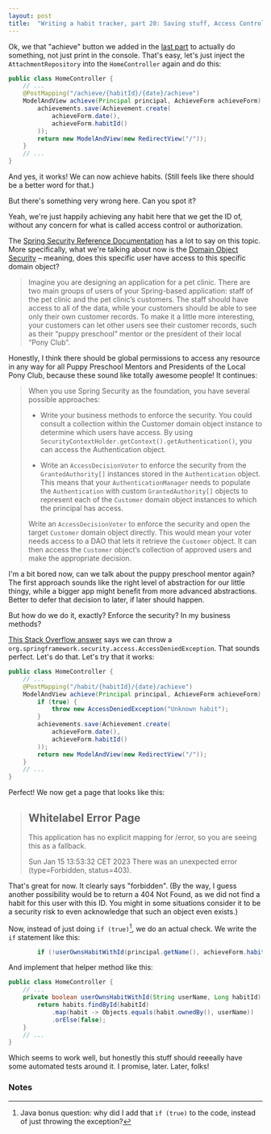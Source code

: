 ```yaml
---
layout: post
title:  "Writing a habit tracker, part 20: Saving stuff, Access Control"
---
```

Ok, we that "achieve" button we added in the [last part](/2023/01/19/habit-tracker-achieving-some-habits.html) to actually do something, not just print in the console. That's easy, let's just inject the `AttachmentRepository` into the `HomeController` again and do this:

```java
public class HomeController {
    // ...
    @PostMapping("/achieve/{habitId}/{date}/achieve")
    ModelAndView achieve(Principal principal, AchieveForm achieveForm) {
        achievements.save(Achievement.create(
            achieveForm.date(),
            achieveForm.habitId()
        ));
        return new ModelAndView(new RedirectView("/"));
    }
    // ...
}
```

And yes, it works! We can now achieve habits. (Still feels like there should be a better word for that.)

But there's something very wrong here. Can you spot it?

Yeah, we're just happily achieving any habit here that we get the ID of, without any concern for what is called access control or authorization.

The [Spring Security Reference Documentation](https://docs.spring.io/spring-security/reference/servlet/authorization/index.html) has a lot to say on this topic. More specifically, what we're talking about now is the [Domain Object Security](https://docs.spring.io/spring-security/reference/servlet/authorization/acls.html) – meaning, does this specific user have access to this specific domain object? 

> Imagine you are designing an application for a pet clinic. There are two main groups of users of your Spring-based application: staff of the pet clinic and the pet clinic’s customers. The staff should have access to all of the data, while your customers should be able to see only their own customer records. To make it a little more interesting, your customers can let other users see their customer records, such as their “puppy preschool” mentor or the president of their local “Pony Club”.

Honestly, I think there should be global permissions to access any resource in any way for all Puppy Preschool Mentors and Presidents of the Local Pony Club, because these sound like totally awesome people! It continues: 

> When you use Spring Security as the foundation, you have several possible approaches:
> 
> * Write your business methods to enforce the security. You could consult a collection within the Customer domain object instance to determine which users have access. By using `SecurityContextHolder.getContext().getAuthentication()`, you can access the Authentication object.
> 
> * Write an `AccessDecisionVoter` to enforce the security from the `GrantedAuthority[]` instances stored in the `Authentication` object. This means that your `AuthenticationManager` needs to populate the `Authentication` with custom `GrantedAuthority[]` objects to represent each of the `Customer` domain object instances to which the principal has access.
> 
> Write an `AccessDecisionVoter` to enforce the security and open the target `Customer` domain object directly. This would mean your voter needs access to a DAO that lets it retrieve the `Customer` object. It can then access the `Customer` object’s collection of approved users and make the appropriate decision.

I'm a bit bored now, can we talk about the puppy preschool mentor again? The first approach sounds like the right level of abstraction for our little thingy, while a bigger app might benefit from more advanced abstractions. Better to defer that decision to later, if later should happen. 

But how do we do it, exactly? Enforce the security? In my business methods? 

[This Stack Overflow answer](https://stackoverflow.com/questions/45546/how-do-i-return-a-403-forbidden-in-spring-mvc) says we can throw a `org.springframework.security.access.AccessDeniedException`. That sounds perfect. Let's do that. Let's try that it works:

```java
public class HomeController {
    // ...
    @PostMapping("/habit/{habitId}/{date}/achieve")
    ModelAndView achieve(Principal principal, AchieveForm achieveForm) {
        if (true) {
            throw new AccessDeniedException("Unknown habit");
        }
        achievements.save(Achievement.create(
            achieveForm.date(),
            achieveForm.habitId()
        ));
        return new ModelAndView(new RedirectView("/"));
    }
    // ...
}
```

Perfect! We now get a page that looks like this:

> ## Whitelabel Error Page
> 
> This application has no explicit mapping for /error, so you are seeing this as a fallback.
> 
> Sun Jan 15 13:53:32 CET 2023
> There was an unexpected error (type=Forbidden, status=403).

That's great for now. It clearly says "forbidden". (By the way, I guess another possibility would be to return a 404 Not Found, as we did not find a habit for this user with this ID. You might in some situations consider it to be a security risk to even acknowledge that such an object even exists.)

Now, instead of just doing `if (true)`[^1], we do an actual check. We write the `if` statement like this:

```java
        if (!userOwnsHabitWithId(principal.getName(), achieveForm.habitId())) {
```

And implement that helper method like this:

```java
public class HomeController {
    // ...
    private boolean userOwnsHabitWithId(String userName, Long habitId) {
        return habits.findById(habitId)
            .map(habit -> Objects.equals(habit.ownedBy(), userName))
            .orElse(false);
    }
    // ...
}
```

Which seems to work well, but honestly this stuff should reeeally have some automated tests around it. I promise, later. Later, folks!

### Notes

[^1]: Java bonus question: why did I add that `if (true)` to the code, instead of just throwing the exception?  